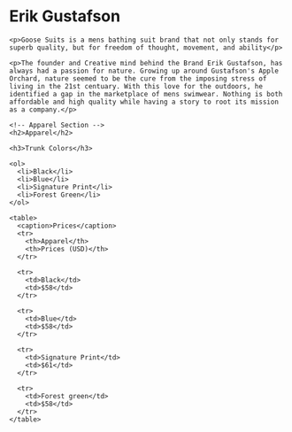   <head>
    <meta charset="utf-8">
    <title>GooseSuits</title>
  </head>

  <body>
    <h1>Erik Gustafson</h1>

    <p>Goose Suits is a mens bathing suit brand that not only stands for superb quality, but for freedom of thought, movement, and ability</p>

    <p>The founder and Creative mind behind the Brand Erik Gustafson, has always had a passion for nature. Growing up around Gustafson's Apple Orchard, nature seemed to be the cure from the imposing stress of living in the 21st centuary. With this love for the outdoors, he identified a gap in the marketplace of mens swimwear. Nothing is both affordable and high quality while having a story to root its mission as a company.</p>

    <!-- Apparel Section -->
    <h2>Apparel</h2>

    <h3>Trunk Colors</h3>

    <ol>
      <li>Black</li>
      <li>Blue</li>
      <li>Signature Print</li>
      <li>Forest Green</li>
    </ol>

    <table>
      <caption>Prices</caption>
      <tr>
        <th>Apparel</th>
        <th>Prices (USD)</th>
      </tr>

      <tr>
        <td>Black</td>
        <td>$58</td>
      </tr>

      <tr>
        <td>Blue</td>
        <td>$58</td>
      </tr>

      <tr>
        <td>Signature Print</td>
        <td>$61</td>
      </tr>

      <tr>
        <td>Forest green</td>
        <td>$58</td>
      </tr>
    </table>

  </body>
</html>
